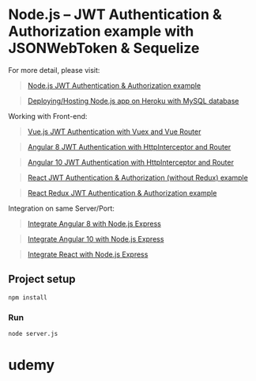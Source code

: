 # Node.js – JWT Authentication & Authorization example with JSONWebToken & Sequelize

For more detail, please visit:
> [Node.js JWT Authentication & Authorization example](https://bezkoder.com/node-js-jwt-authentication-mysql/)

> [Deploying/Hosting Node.js app on Heroku with MySQL database](https://bezkoder.com/deploy-node-js-app-heroku-cleardb-mysql/)

Working with Front-end:
> [Vue.js JWT Authentication with Vuex and Vue Router](https://bezkoder.com/jwt-vue-vuex-authentication/)

> [Angular 8 JWT Authentication with HttpInterceptor and Router](https://bezkoder.com/angular-jwt-authentication/)

> [Angular 10 JWT Authentication with HttpInterceptor and Router](https://bezkoder.com/angular-10-jwt-auth/)

> [React JWT Authentication & Authorization (without Redux) example](https://bezkoder.com/react-jwt-auth/)

> [React Redux JWT Authentication & Authorization example](https://bezkoder.com/react-redux-jwt-auth/)

Integration on same Server/Port:
> [Integrate Angular 8 with Node.js Express](https://bezkoder.com/integrate-angular-8-node-js/)

> [Integrate Angular 10 with Node.js Express](https://bezkoder.com/integrate-angular-10-node-js/)

> [Integrate React with Node.js Express](https://bezkoder.com/integrate-react-express-same-server-port/)

## Project setup
```
npm install
```

### Run
```
node server.js
```
# udemy
